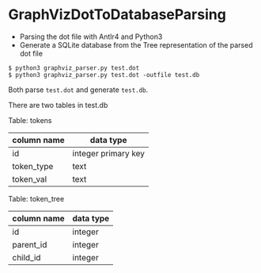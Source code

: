 # GraphVizDotToDatabaseParsing

- Parsing the dot file with Antlr4 and Python3
- Generate a SQLite database from the Tree representation of the parsed dot file
```
$ python3 graphviz_parser.py test.dot
$ python3 graphviz_parser.py test.dot -outfile test.db
```
Both parse `test.dot` and generate `test.db`.

There are two tables in test.db

Table: tokens

column name | data type 
--- | --- 
id | integer primary key
token_type | text
token_val | text

Table: token_tree

column name | data type 
----------- | --------- 
id          | integer
parent_id   | integer
child_id    | integer
